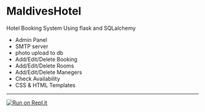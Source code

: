 # MaldivesHotel
Hotel Booking System Using flask and SQLalchemy
- Admin Panel
- SMTP server
- photo upload to db
- Add/Edit/Delete Booking 
- Add/Edit/Delete Rooms
- Add/Edit/Delete Manegers 
- Check Availability 
- CSS & HTML Templates 
-------------------------------------------------------
[![Run on Repl.it](https://repl.it/badge/github/umran23/MaldivesHotel)](https://repl.it/github/umran23/MaldivesHotel)